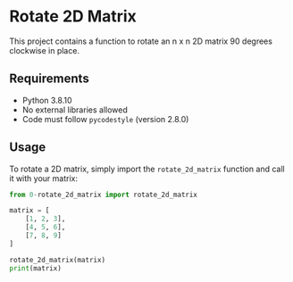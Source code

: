 # Rotate 2D Matrix

This project contains a function to rotate an n x n 2D matrix 90 degrees clockwise in place.

## Requirements

- Python 3.8.10
- No external libraries allowed
- Code must follow `pycodestyle` (version 2.8.0)

## Usage

To rotate a 2D matrix, simply import the `rotate_2d_matrix` function and call it with your matrix:

```python
from 0-rotate_2d_matrix import rotate_2d_matrix

matrix = [
    [1, 2, 3],
    [4, 5, 6],
    [7, 8, 9]
]

rotate_2d_matrix(matrix)
print(matrix)

